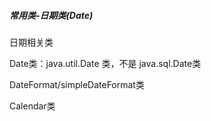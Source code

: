 #####  常用类-日期类(Date) 

日期相关类

Date类：java.util.Date 类，不是 java.sql.Date类

DateFormat/simpleDateFormat类

Calendar类

